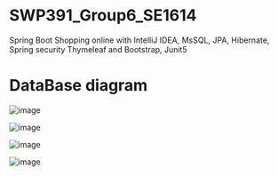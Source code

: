 # SWP391_Group6_SE1614
Spring Boot Shopping online with IntelliJ IDEA, MsSQL, JPA, Hibernate, Spring security Thymeleaf and Bootstrap, Junit5

# DataBase diagram
![image](https://user-images.githubusercontent.com/105474786/182158087-30bfefdf-1936-449c-9769-5715da80126f.png)


![image](https://user-images.githubusercontent.com/105474786/182158343-fdec65c2-368d-4893-9c04-f2d8958ead34.png)


![image](https://user-images.githubusercontent.com/105474786/182158389-e125494d-bcce-4d9b-8963-ad5712de8621.png)


![image](https://user-images.githubusercontent.com/105474786/182158440-edea6ffc-e65f-4d83-891d-7c6bb1cf9746.png)




